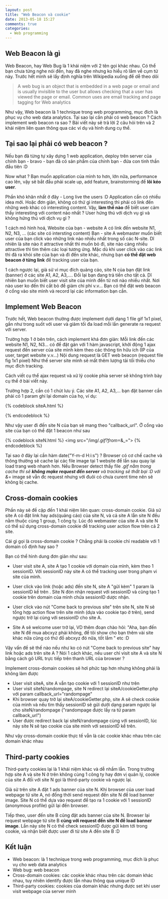 ```yaml
---
layout: post
title: "Web Beacon và cookie"
date: 2013-05-18 15:27
comments: true
categories: 
  - Web programming 
---
```



## Web Beacon là gì ##

Web Beacon, hay Web Bug là 1 khái niệm với 2 tên gọi khác nhau.
Có thể bạn chưa từng nghe nói đến, hay đã nghe nhưng ko hiểu rõ lắm về cụm từ này. Trước hết mình sẽ lấy định nghĩa trên Wikipedia xuống để dễ theo dõi

> A web bug is an object that is embedded in a web page or email and is usually invisible to the user but allows checking that a user has viewed the page or email. Common uses are email tracking and page tagging for Web analytics

Như vậy, Web beacon là 1 technique trong web programming, mục đích là phục vụ cho web data analytics. Tại sao lại cần phải có web beacon ? Cách implement web beacon ra sao ? Bài viết này sẽ trả lời 2 câu hỏi trên và 2 khái niệm liên quan thông qua các ví dụ và hình dung cụ thể.


## Tại sao lại phải có web beacon ? ##

Nếu bạn đã từng tự xây dựng 1 web application, deploy trên server của chính bạn - bravo - bạn đã có sản phẩm của chính bạn - đứa con tinh thần đầu tiên :D

Now what ? Bạn muốn application của mình to hơn, lớn nữa, performance cao lên, vậy sẽ bắt đầu phải scale up, add feature, brainstorming để **lôi kéo user**.

Phần khó khăn nhất ở đây - Long live the users :D Application cần có nhiều idea mới. Hoặc đơn giản, không có thứ gì interesting thì phải có link đến những web khác có interesting content. 
Vậy, **làm thế nào** để biết user cảm thấy interesting với content nào nhất ? User hứng thú với dịch vụ gì và không hứng thú với dịch vụ gì ?

1 cách mô hình hoá, Website của bạn - website A có link đến website N1, N2, N3, ... (các site có intersting content) 
Bạn - site A webmaster muốn biết user của bạn click vào những link nào nhiều nhất trong số các N-site. 
Dĩ nhiên là site nào ít attractive nhất thì muốn bỏ đi, site nào càng nhiều attractive thì tìm thêm các loại tương ứng. 
Mặc dù khi user click vào các link thì đã ra khỏi site của bạn và đi đến site khác, nhưng bạn **có thể đặt web beacon ở từng link** để tracking user của bạn.

1 cách ngược lại, giả sử vì mục đích quảng cáo, site N của bạn đặt link (banner) ở các site A1, A2, A3,.... 
Đổi lại bạn đang trả tiền cho tất cả. 
Dĩ nhiên bạn muốn biết user visit site của mình đến từ nơi nào nhiều nhất. 
Nơi nào user ko đến thì cắt bỏ để giảm chi phí v.v... 
Bạn có thể đặt web beacon ở cổng vào site mình và record lại các information bạn cần. 


## Implement Web Beacon ##

Trước hết, Web beacon thường được implement dưới dạng 1 file gif 1x1 pixel, gần như trong suốt với user và giảm tối đa load mỗi lần generate ra request với server.
 
Trường hợp 1 ở bên trên, cách implement khá đơn giản: Mỗi link đến các website N1, N2, N3... có để đặt gán với 1 hàm javascript, khởi động 1 ajax request đến server của site mình kèm theo các thông tin hữu ích (IP của user, target website v.v...) 
Nội dung request là GET web beacon (request file fig 1x1 pixel) Như thế server site mình sẽ mất thêm lượng tải tối thiếu cho mục đích tracking.

Cách viết cụ thể ajax request và xử lý cookie phía server sẽ không trình bày cụ thể ở bài viết này. 

Trường hợp 2, cần có 1 chút lưu ý. Các site A1, A2, A3,... bạn đặt banner cần phải có 1 param ghi lại domain của họ, ví dụ:

{% codeblock siteA.html %}
<form method = "GET" action = "www.your_site.com">
<input type="hidden" name="callback_url" value="domain_of_this_site">
</form>
{% endcodeblock %}

Như vậy user đi đến site N của bạn sẽ mang theo "callback_url". Ở cổng vào site của bạn có thể đặt 1 beacon như sau

{% codeblock siteN.html %}
<img src="/img/_.gif?from_=<?php $_GET["callback_url"];?>&_=<?php date("Y-m-d H:i:s");?>"> 
{% endcodeblock %}

Tại sao ở đây lại cần hàm date("Y-m-d H:i:s") ? Browser có cơ chế cache và thông thường sẽ cache lại các file image tại 1 website để lần sau quay lại load trang web nhanh hơn. Nếu Browser detect thấy file _.gif nằm trong cache thì sẽ **không mạke request đến server** và tracking sẽ thất bại :D với &_=<?php date("Y-m-d H:i:s");?> image sẽ vẫn đc request nhưng với đuôi có chưa curent time nên sẽ không bị cache.

 
## Cross-domain cookies ##

Phần này sẽ đề cập đến 1 khái niệm liên quan: cross-domain cookie.
Giả sử site A có đặt link hay ads(quảng cáo) của site N, và cả site A lẫn site N đều nằm thuộc cùng 1 group, 1 công ty. Lúc đó webmaster của site A và site N có thể sử dụng cross-domain cookie để tracking user action flow trên cả 2 site.

Cái gì gọi là cross-domain cookie ? Chẳng phải là cookie chỉ readable với 1 domain cố định hay sao ?

Bạn có thể hình dung đơn giản như sau: 

* User visit site A, site A tạo 1 cookie với domain của mình, kèm theo 1 sessionID. Với sessionID này site A có thể tracking user trong phạm vi site của mình.

* User click vào link (hoặc ads) đến site N, site A "gửi kèm" 1 param là sessionID kể trên . Site N đón nhận request với sessionID và cũng tạo 1 cookie trên domain của mình chứa sessionID dược nhận.

* User click vào nút "Come back to previous site" trên site N, site N sẽ tổng hợp action flow trên site mình (dựa vào cookie tạo ở trên), send ngược trờ lại cùng với sessionID cho site A.

* Site A sẽ welcome user trở lại, VD thêm đoạn chào hỏi: "Aha, bạn đến site N để mua abcxyz phải không, để tôi show cho bạn thêm vài site khác nữa cũng có thứ đồ abcxyz đó nữa, tốt lắm " etc :D


Vậy vấn đề sẽ thế nào nếu như ko có nút "Come back to previous site" hay link hoặc ads trên site A ?
Nói 1 cách khác, nếu user chỉ visit site A và site N bằng cách gõ URL trực tiếp trên thanh URL của browser ?

Implement cross-domain cookies sẽ hơi phức tạp hơn nhưng không phải là không làm được
* User visit siteA, site A vẫn tạo cookie với 1 sessionID như trên
* User visit siteN/randompage, site N redirect lại siteA/cookieGetter.php với param callback_url="randompage"
* Khi browser quay trờ lại siteA/cookieGetter.php, site A sẽ check cookie của mình và nếu tìm thấy sessionID sẽ gửi dưới dạng param ngược lại cho siteN/randompage ("randompage được lấy ra từ param callback_url")
* User được redirect back lại siteN/randompage cùng với sessionID, lúc này site N sẽ tạo cookie của site mình với sessionID kể trên.

Như vậy cross-domain cookie thực tế vẫn là các cookie khác nhau trên các domain khác nhau


## Third-party cookies ##
 
Third-party cookies lại là 1 khái niệm khác và dễ nhầm lẫn. Trong trường hợp site A và site N ở trên không cùng 1 công ty hay đơn vị quản lý, cookie của site A đối với site N gọi là third-party cookie và ngược lại.

Giả sử trên site A đặt 1 ads banner của site N. Khi browser của user load webpage từ site A, nó đồng thời send request đến site N để load banner image. Site N có thể dựa vào request để tạo ra 1 cookie với 1 sessionID (anonymous profile) gửi lại đến browser. 

Tiếp theo, user đến site B cũng đặt ads banner của site N. Browser lại request webpage từ site B **cùng với request đến site N để load banner image**. Lần này site N có thể check sessionID được gửi kèm tới trong cookie, và nhận biết được user đi từ site A đến site B :D


## Kết luận
* Web beacon: là 1 technique trong web programming, mục đích là phục vụ cho web data analytics
* Web bug: web beacon
* Cross-domain cookies: các cookie khác nhau trên các domain khác nhau, tuy nhiên identify được lẫn nhau thông qua unique ID
* Third-party cookies: cookies của domain khác nhưng được set khi user visit webpage của server mình



